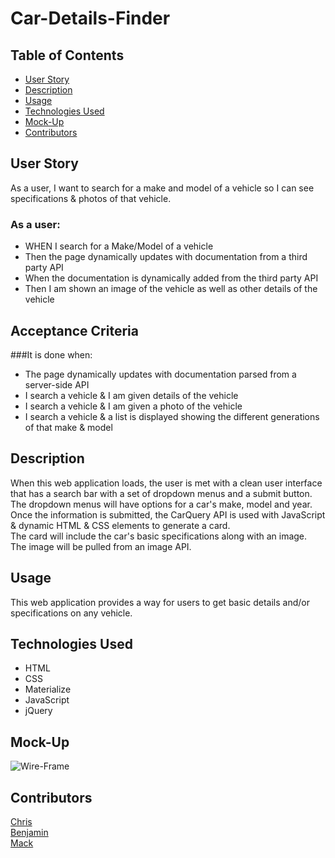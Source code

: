 # Car-Details-Finder

## Table of Contents

+ [User Story](#user-story)
+ [Description](#description)
+ [Usage](#usage)
+ [Technologies Used](#technologies-used) 
+ [Mock-Up](#mock-up)
+ [Contributors](#contributors)

## User Story
As a user, I want to search for a make and model of a vehicle so I can see specifications & photos of that vehicle.

### As a user:

<ul>
<li>WHEN I search for a Make/Model of a vehicle</li>
<li>Then the page dynamically updates with documentation from a third party API</li>
<li>When the documentation is dynamically added from the third party API</li>
<li>Then I am shown an image of the vehicle as well as other details of the vehicle</li>
</ul>

## Acceptance Criteria
###It is done when:

<ul>
<li>The page dynamically updates with documentation parsed from a server-side API</li>
<li>I search a vehicle & I am given details of the vehicle</li>
<li>I search a vehicle & I am given a photo of the vehicle</li>
<li>I search a vehicle & a list is displayed showing the different generations of that make & model</li>
</ul>

## Description
When this web application loads, the user is met with a clean user interface that has a search bar with a set of dropdown menus and a submit button. <br>
The dropdown menus will have options for a car's make, model and year.<br>
Once the information is submitted, the CarQuery API is used with JavaScript & dynamic HTML & CSS elements to generate a card. <br>
The card will include the car's basic specifications along with an image. <br>
The image will be pulled from an image API.

## Usage
This web application provides a way for users to get basic details and/or specifications on any vehicle.<br> 

## Technologies Used
+ HTML
+ CSS
+ Materialize
+ JavaScript
+ jQuery

## Mock-Up

![Wire-Frame](https://github.com/chriscodinghub/Car-Details-Finder/assets/144561170/74f5c74f-602c-4cb9-b1dc-76767f1cde4d)

## Contributors
[Chris](https://github.com/chriscodinghub) <br>
[Benjamin](https://github.com/bjpippenger) <br>
[Mack](https://github.com/techmack92) 

